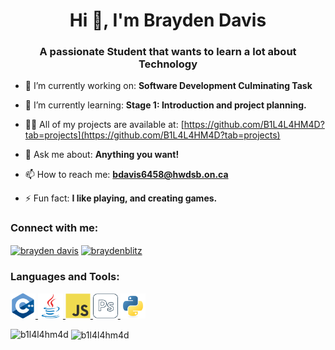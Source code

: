 <h1 align="center">Hi 👋, I'm Brayden Davis</h1>
<h3 align="center">A passionate Student that wants to learn a lot about Technology</h3>

- 🔭 I’m currently working on: **Software Development Culminating Task**

- 🌱 I’m currently learning: **Stage 1: Introduction and project planning.**

- 👨‍💻 All of my projects are available at: [https://github.com/B1L4L4HM4D?tab=projects](https://github.com/B1L4L4HM4D?tab=projects)

- 💬 Ask me about: **Anything you want!**

- 📫 How to reach me: **bdavis6458@hwdsb.on.ca**

- ⚡ Fun fact: **I like playing, and creating games.**

<h3 align="left">Connect with me:</h3>
<p align="left">
<a href="https://fb.com/brayden davis" target="blank"><img align="center" src="https://raw.githubusercontent.com/rahuldkjain/github-profile-readme-generator/master/src/images/icons/Social/facebook.svg" alt="brayden davis" height="30" width="40" /></a>
<a href="https://www.youtube.com/c/braydenblitz" target="blank"><img align="center" src="https://raw.githubusercontent.com/rahuldkjain/github-profile-readme-generator/master/src/images/icons/Social/youtube.svg" alt="braydenblitz" height="30" width="40" /></a>
</p>

<h3 align="left">Languages and Tools:</h3>
<p align="left"> <a href="https://www.w3schools.com/cpp/" target="_blank" rel="noreferrer"> <img src="https://raw.githubusercontent.com/devicons/devicon/master/icons/cplusplus/cplusplus-original.svg" alt="cplusplus" width="40" height="40"/> </a> <a href="https://www.java.com" target="_blank" rel="noreferrer"> <img src="https://raw.githubusercontent.com/devicons/devicon/master/icons/java/java-original.svg" alt="java" width="40" height="40"/> </a> <a href="https://developer.mozilla.org/en-US/docs/Web/JavaScript" target="_blank" rel="noreferrer"> <img src="https://raw.githubusercontent.com/devicons/devicon/master/icons/javascript/javascript-original.svg" alt="javascript" width="40" height="40"/> </a> <a href="https://www.photoshop.com/en" target="_blank" rel="noreferrer"> <img src="https://raw.githubusercontent.com/devicons/devicon/master/icons/photoshop/photoshop-line.svg" alt="photoshop" width="40" height="40"/> </a> <a href="https://www.python.org" target="_blank" rel="noreferrer"> <img src="https://raw.githubusercontent.com/devicons/devicon/master/icons/python/python-original.svg" alt="python" width="40" height="40"/> </a> </p>

<p><img align="left" src="https://github-readme-stats.vercel.app/api/top-langs?username=b1l4l4hm4d&show_icons=true&locale=en&layout=compact" alt="b1l4l4hm4d" /></p>

<p>&nbsp;<img align="center" src="https://github-readme-stats.vercel.app/api?username=b1l4l4hm4d&show_icons=true&locale=en" alt="b1l4l4hm4d" /></p>

